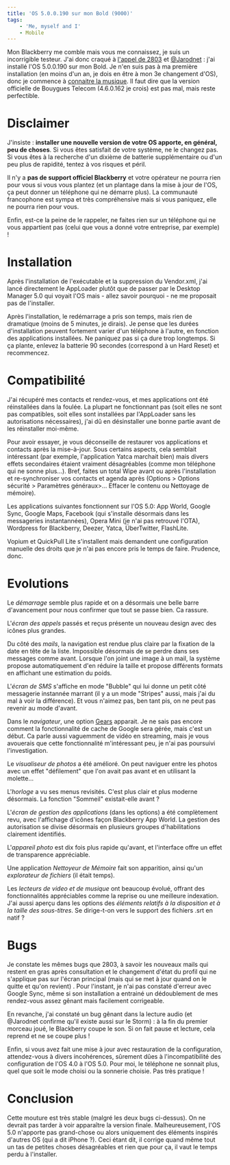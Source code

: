 ```yaml
---
title: 'OS 5.0.0.190 sur mon Bold (9000)'
tags:
    - 'Me, myself and I'
    - Mobile
---
```


Mon Blackberry me comble mais vous me connaissez, je suis un incorrigible
testeur. J'ai donc craqué à
[l'appel de 2803](http://www.vingthuitzerotrois.fr/logiciel/les-nouveautes-du-prochain-os-de-blackberry-6959/)
et [@Jarodnet](https://twitter.com/jarodnet) : j'ai installé l'OS 5.0.0.190 sur
mon Bold. Je n'en suis pas à ma première installation (en moins d'un an, je dois
en être à mon 3e changement d'OS), donc je commence à
[connaitre la musique](http://www.blackberry-fr.com/101/tutoriel-comment-mettre-a-jour-los-de-votre-blackberry/).
Il faut dire que la version officielle de Bouygues Telecom (4.6.0.162 je crois)
est pas mal, mais reste perfectible.

<!-- more -->

# Disclaimer

J'insiste : **installer une nouvelle version de votre OS apporte, en général,
peu de choses**. Si vous êtes satisfait de votre système, ne le changez pas. Si
vous êtes à la recherche d'un dixième de batterie supplémentaire ou d'un peu
plus de rapidité, tentez à vos risques et péril.

Il n'y a **pas de support officiel Blackberry** et votre opérateur ne pourra
rien pour vous si vous vous plantez (et un plantage dans la mise à jour de l'OS,
ça peut donner un téléphone qui ne démarre plus). La communauté francophone est
sympa et très compréhensive mais si vous paniquez, elle ne pourra rien pour
vous.

Enfin, est-ce la peine de le rappeler, ne faites rien sur un téléphone qui ne
vous appartient pas (celui que vous a donné votre entreprise, par exemple) !

# Installation

Après l'installation de l'exécutable et la suppression du Vendor.xml, j'ai lancé
directement le AppLoader plutôt que de passer par le Desktop Manager 5.0 qui
voyait l'OS mais - allez savoir pourquoi - ne me proposait pas de l'installer.

Après l'installation, le redémarrage a pris son temps, mais rien de dramatique
(moins de 5 minutes, je dirais). Je pense que les durées d'installation peuvent
fortement varier d'un téléphone à l'autre, en fonction des applications
installées. Ne paniquez pas si ça dure trop longtemps. Si ça plante, enlevez la
batterie 90 secondes (correspond à un Hard Reset) et recommencez.

# Compatibilité

J'ai récupéré mes contacts et rendez-vous, et mes applications ont été
réinstallées dans la foulée. La plupart ne fonctionnant pas (soit elles ne sont
pas compatibles, soit elles sont installées par l'AppLoader sans les
autorisations nécessaires), j'ai dû en désinstaller une bonne partie avant de
les réinstaller moi-même.

Pour avoir essayer, je vous déconseille de restaurer vos applications et
contacts après la mise-à-jour. Sous certains aspects, cela semblait intéressant
(par exemple, l'application Yatca marchait bien) mais divers effets secondaires
étaient vraiment désagréables (comme mon téléphone qui ne sonne plus…). Bref,
faites un total Wipe avant ou après l'installation et re-synchroniser vos
contacts et agenda après (Options &gt; Options sécurité &gt; Paramètres
généraux&gt;… Effacer le contenu ou Nettoyage de mémoire).

Les applications suivantes fonctionnent sur l'OS 5.0: App World, Google Sync,
Google Maps, Facebook (qui s'installe désormais dans les messageries
instantannées), Opera Mini (je n'ai pas retrouvé l'OTA), Wordpress for
Blackberry, Deezer, Yatca, ÜberTwitter, FlashLite.

Vopium et QuickPull Lite s'installent mais demandent une configuration manuelle
des droits que je n'ai pas encore pris le temps de faire. Prudence, donc.

# Evolutions

Le _démarrage_ semble plus rapide et on a désormais une belle barre d'avancement
pour nous confirmer que tout se passe bien. Ca rassure.

L'_écran des appels_ passés et reçus présente un nouveau design avec des icônes
plus grandes.

Du côté des _mails_, la navigation est rendue plus claire par la fixation de la
date en tête de la liste. Impossible désormais de se perdre dans ses messages
comme avant. Lorsque l'on joint une image à un mail, la système propose
automatiquement d'en réduire la taille et propose différents formats en
affichant une estimation du poids.

L'_écran de SMS_ s'affiche en mode "Bubble" qui lui donne un petit côté
messagerie instannée marrant (il y a un mode "Stripes" aussi, mais j'ai du mal à
voir la différence). Et vous n'aimez pas, ben tant pis, on ne peut pas revenir
au mode d'avant.

Dans le _navigateur_, une option [Gears](https://fr.wikipedia.org/wiki/Gears)
apparait. Je ne sais pas encore comment la fonctionnalité de cache de Google
sera gérée, mais c'est un début. Ca parle aussi vaguemment de vidéo en
streaming, mais je vous avouerais que cette fonctionnalité m'intéressant peu, je
n'ai pas poursuivi l'investigation.

Le _visualiseur de photos_ a été amélioré. On peut naviguer entre les photos
avec un effet "défilement" que l'on avait pas avant et en utilisant la molette…

L'_horloge_ a vu ses menus revisités. C'est plus clair et plus moderne
désormais. La fonction "Sommeil" existait-elle avant ?

L'_écran de gestion des applications_ (dans les options) a été complètement
revu, avec l'affichage d'icônes façon Blackberry App World. La gestion des
autorisation se divise désormais en plusieurs groupes d'habilitations clairement
identifiés.

L'_appareil photo_ est dix fois plus rapide qu'avant, et l'interface offre un
effet de transparence appréciable.

Une application _Nettoyeur de Mémoire_ fait son apparition, ainsi qu'un
_explorateur de fichiers_ (il était temps).

Les _lecteurs de video et de musique_ ont beaucoup évolué, offrant des
fonctionnalités appréciables comme la reprise ou une meilleure indexation. J'ai
aussi aperçu dans les options des _éléments relatifs à la disposition et à la
taille des sous-titres_. Se dirige-t-on vers le support des fichiers .srt en
natif ?

# Bugs

Je constate les mêmes bugs que 2803, à savoir les nouveaux mails qui restent en
gras après consultation et le changement d'état du profil qui ne s'applique pas
sur l'écran principal (mais qui se met à jour quand on le quitte et qu'on
revient) . Pour l'instant, je n'ai pas constaté d'erreur avec Google Sync, même
si son installation a entrainé un dédoublement de mes rendez-vous assez gênant
mais facilement corrigeable.

En revanche, j'ai constaté un bug gênant dans la lecture audio (et @Jarodnet
confirme qu'il existe aussi sur le Storm) : à la fin du premier morceau joué, le
Blackberry coupe le son. Si on fait pause et lecture, cela reprend et ne se
coupe plus !

Enfin, si vous avez fait une mise à jour avec restauration de la configuration,
attendez-vous à divers incohérences, sûrement dûes à l'incompatibilité des
configuration de l'OS 4.0 à l'OS 5.0\. Pour moi, le téléphone ne sonnait plus,
quel que soit le mode choisi ou la sonnerie choisie. Pas très pratique !

# Conclusion

Cette mouture est très stable (malgré les deux bugs ci-dessus). On ne devrait
pas tarder à voir apparaître la version finale. Malheureusement, l'OS 5.0
n'apporte pas grand-chose ou alors uniquement des éléments inspirés d'autres OS
(qui a dit iPhone ?). Ceci étant dit, il corrige quand même tout un tas de
petites choses désagréables et rien que pour ça, il vaut le temps perdu à
l'installer.
